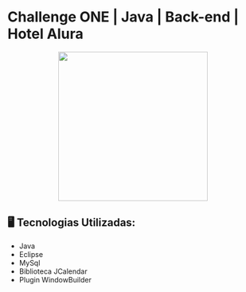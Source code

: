 # Challenge ONE | Java | Back-end | Hotel Alura

<p align="center" >
     <img width="300" heigth="300" src="https://user-images.githubusercontent.com/101413385/173164615-192ca98a-1a44-480e-9229-9f82f456eec8.png">

</p>


## 🖥️ Tecnologias Utilizadas:

- Java
- Eclipse
- MySql
- Biblioteca JCalendar
- Plugin WindowBuilder </br>

